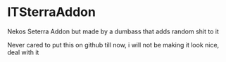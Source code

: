 # ITSterraAddon
Nekos Seterra Addon but made by a dumbass that adds random shit to it

Never cared to put this on github till now, i will not be making it look nice, deal with it
